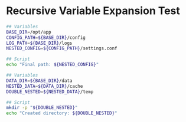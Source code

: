 # Recursive Variable Expansion Test

```bash <!-- SEQUENTIAL_CODEBLOCK -->
## Variables
BASE_DIR=/opt/app
CONFIG_PATH=${BASE_DIR}/config
LOG_PATH=${BASE_DIR}/logs
NESTED_CONFIG=${CONFIG_PATH}/settings.conf

## Script
echo "Final path: ${NESTED_CONFIG}"
```

```bash <!-- SEQUENTIAL_CODEBLOCK -->
## Variables
DATA_DIR=${BASE_DIR}/data
NESTED_DATA=${DATA_DIR}/cache
DOUBLE_NESTED=${NESTED_DATA}/temp

## Script
mkdir -p "${DOUBLE_NESTED}"
echo "Created directory: ${DOUBLE_NESTED}"
```